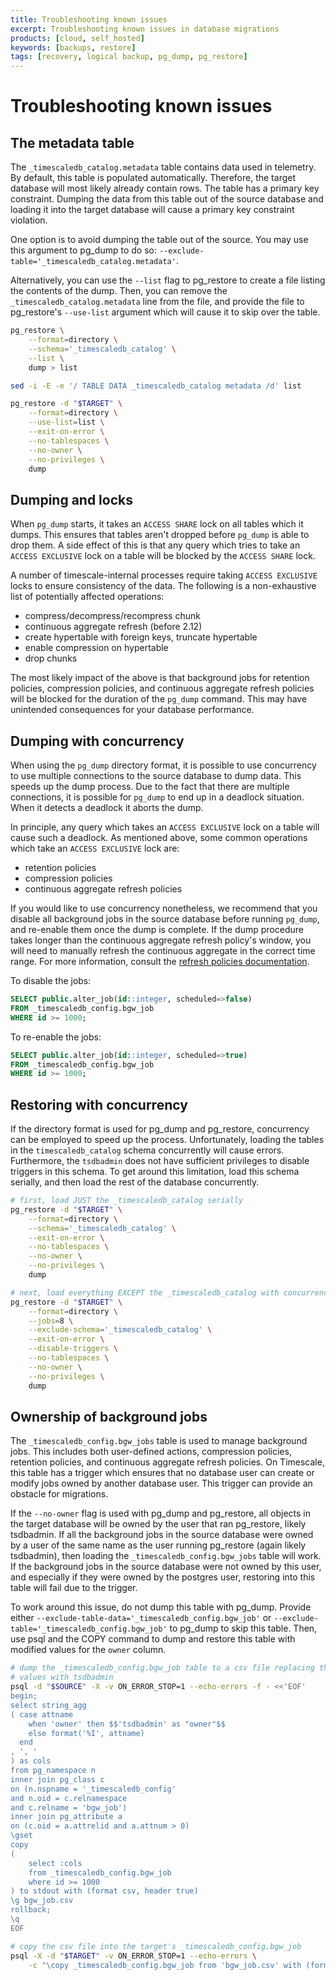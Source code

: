 ```yaml
---
title: Troubleshooting known issues
excerpt: Troubleshooting known issues in database migrations
products: [cloud, self_hosted]
keywords: [backups, restore]
tags: [recovery, logical backup, pg_dump, pg_restore]
---
```


# Troubleshooting known issues

## The metadata table

The `_timescaledb_catalog.metadata` table contains data used in telemetry. By 
default, this table is populated automatically. Therefore, the target database
will most likely already contain rows. The table has a primary key constraint. 
Dumping the data from this table out of the source database and loading it into
the target database will cause a primary key constraint violation.

One option is to avoid dumping the table out of the source. You may use this
argument to pg_dump to do so: `--exclude-table='_timescaledb_catalog.metadata'`.

Alternatively, you can use the `--list` flag to pg_restore to create a file 
listing the contents of the dump. Then, you can remove the 
`_timescaledb_catalog.metadata` line from the file, and provide the file to
pg_restore's `--use-list` argument which will cause it to skip over the table.

```bash
pg_restore \
    --format=directory \
    --schema='_timescaledb_catalog' \
    --list \
    dump > list

sed -i -E -e '/ TABLE DATA _timescaledb_catalog metadata /d' list

pg_restore -d "$TARGET" \
    --format=directory \
    --use-list=list \
    --exit-on-error \
    --no-tablespaces \
    --no-owner \
    --no-privileges \
    dump
```

## Dumping and locks

When `pg_dump` starts, it takes an `ACCESS SHARE` lock on all tables which it
dumps. This ensures that tables aren't dropped before `pg_dump` is able to drop
them. A side effect of this is that any query which tries to take an
`ACCESS EXCLUSIVE` lock on a table will be blocked by the `ACCESS SHARE` lock.

A number of timescale-internal processes require taking `ACCESS EXCLUSIVE`
locks to ensure consistency of the data. The following is a non-exhaustive list
of potentially affected operations:

- compress/decompress/recompress chunk
- continuous aggregate refresh (before 2.12)
- create hypertable with foreign keys, truncate hypertable
- enable compression on hypertable
- drop chunks

The most likely impact of the above is that background jobs for retention
policies, compression policies, and continuous aggregate refresh policies will
be blocked for the duration of the `pg_dump` command. This may have unintended
consequences for your database performance.

## Dumping with concurrency

When using the `pg_dump` directory format, it is possible to use concurrency to
use multiple connections to the source database to dump data. This speeds up
the dump process. Due to the fact that there are multiple connections, it is
possible for `pg_dump` to end up in a deadlock situation. When it detects a
deadlock it aborts the dump.

In principle, any query which takes an `ACCESS EXCLUSIVE` lock on a table will
cause such a deadlock. As mentioned above, some common operations which take an
`ACCESS EXCLUSIVE` lock are:
- retention policies
- compression policies
- continuous aggregate refresh policies

If you would like to use concurrency nonetheless, we recommend that you disable
all background jobs in the source database before running `pg_dump`, and
re-enable them once the dump is complete. If the dump procedure takes longer
than the continuous aggregate refresh policy's window, you will need to
manually refresh the continuous aggregate in the correct time range. For more
information, consult the [refresh policies documentation][refresh-policies].

To disable the jobs:
```sql
SELECT public.alter_job(id::integer, scheduled=>false)
FROM _timescaledb_config.bgw_job
WHERE id >= 1000; 
```

To re-enable the jobs:
```sql
SELECT public.alter_job(id::integer, scheduled=>true)
FROM _timescaledb_config.bgw_job
WHERE id >= 1000; 
```

[refresh-policies]: https://docs.timescale.com/use-timescale/latest/continuous-aggregates/refresh-policies/

## Restoring with concurrency

If the directory format is used for pg_dump and pg_restore, concurrency can be
employed to speed up the process. Unfortunately, loading the tables in the 
`timescaledb_catalog` schema concurrently will cause errors. Furthermore, the 
`tsdbadmin` does not have sufficient privileges to disable triggers in this 
schema. To get around this limitation, load this schema serially, and then load 
the rest of the database concurrently.

```bash
# first, load JUST the _timescaledb_catalog serially
pg_restore -d "$TARGET" \
    --format=directory \
    --schema='_timescaledb_catalog' \
    --exit-on-error \
    --no-tablespaces \
    --no-owner \
    --no-privileges \
    dump

# next, load everything EXCEPT the _timescaledb_catalog with concurrency
pg_restore -d "$TARGET" \
    --format=directory \
    --jobs=8 \
    --exclude-schema='_timescaledb_catalog' \
    --exit-on-error \
    --disable-triggers \
    --no-tablespaces \
    --no-owner \
    --no-privileges \
    dump
```

## Ownership of background jobs

The `_timescaledb_config.bgw_jobs` table is used to manage background jobs. This
includes both user-defined actions, compression policies, retention policies,
and continuous aggregate refresh policies. On Timescale, this table has a
trigger which ensures that no database user can create or modify jobs owned by
another database user. This trigger can provide an obstacle for migrations.

If the `--no-owner` flag is used with pg_dump and pg_restore, all objects in the
target database will be owned by the user that ran pg_restore, likely tsdbadmin.
If all the background jobs in the source database were owned by a user of the
same name as the user running pg_restore (again likely tsdbadmin), then loading
the `_timescaledb_config.bgw_jobs` table will work. If the background jobs in 
the source database were not owned by this user, and especially if they were
owned by the postgres user, restoring into this table will fail due to the
trigger.

To work around this issue, do not dump this table with pg_dump. Provide either
`--exclude-table-data='_timescaledb_config.bgw_job'` or 
`--exclude-table='_timescaledb_config.bgw_job'` to pg_dump to skip this table.
Then, use psql and the COPY command to dump and restore this table with modified
values for the `owner` column.

```bash
# dump the _timescaledb_config.bgw_job table to a csv file replacing the owner 
# values with tsdbadmin
psql -d "$SOURCE" -X -v ON_ERROR_STOP=1 --echo-errors -f - <<'EOF'
begin;
select string_agg
( case attname
    when 'owner' then $$'tsdbadmin' as "owner"$$
    else format('%I', attname)
  end
, ', '
) as cols
from pg_namespace n
inner join pg_class c
on (n.nspname = '_timescaledb_config'
and n.oid = c.relnamespace
and c.relname = 'bgw_job')
inner join pg_attribute a
on (c.oid = a.attrelid and a.attnum > 0)
\gset
copy
(
    select :cols 
    from _timescaledb_config.bgw_job
    where id >= 1000
) to stdout with (format csv, header true)
\g bgw_job.csv
rollback;
\q
EOF

# copy the csv file into the target's _timescaledb_config.bgw_job
psql -X -d "$TARGET" -v ON_ERROR_STOP=1 --echo-errors \
    -c "\copy _timescaledb_config.bgw_job from 'bgw_job.csv' with (format csv, header match)"
```